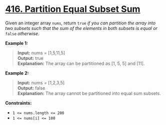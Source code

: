 # [416. Partition Equal Subset Sum](https://leetcode.com/problems/partition-equal-subset-sum/)

Given an integer array `nums`, return `true` _if you can partition the array into two subsets such that the sum of the elements in both subsets is equal or_ `false` _otherwise_.


**Example 1:**
> **Input:** nums = [1,5,11,5]  
> **Output:** true  
> **Explanation:** The array can be partitioned as [1, 5, 5] and [11].

**Example 2:**
> **Input:** nums = [1,2,3,5]  
> **Output:** false  
> **Explanation:** The array cannot be partitioned into equal sum subsets.


**Constraints:**
- `1 <= nums.length <= 200`
- `1 <= nums[i] <= 100`
